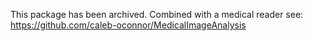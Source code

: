 This package has been archived. Combined with a medical reader see:
https://github.com/caleb-oconnor/MedicalImageAnalysis
